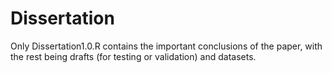 # Dissertation
Only Dissertation1.0.R contains the important conclusions of the paper, with the rest being drafts (for testing or validation) and datasets.
